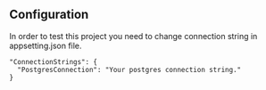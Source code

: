 ## Configuration
In order to test this project you need to change connection string in appsetting.json file.

```
"ConnectionStrings": {
  "PostgresConnection": "Your postgres connection string."
}
```
